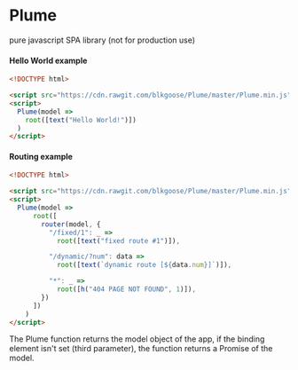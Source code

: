 # Plume
pure javascript SPA library (not for production use)

#### Hello World example

```html
<!DOCTYPE html>

<script src="https://cdn.rawgit.com/blkgoose/Plume/master/Plume.min.js"></script>
<script>
  Plume(model =>
    root([text("Hello World!")])
  )
</script>
```

#### Routing example
```html
<!DOCTYPE html>

<script src="https://cdn.rawgit.com/blkgoose/Plume/master/Plume.min.js"></script>
<script>
  Plume(model =>
      root([
        router(model, {
          "/fixed/1": _ =>
            root([text("fixed route #1")]),

          "/dynamic/?num": data =>
            root([text(`dynamic route [${data.num}]`)]),

          "*": _ =>
            root([h("404 PAGE NOT FOUND", 1)]),
        })
      ])
    )
</script>
```

The Plume function returns the model object of the app,
if the binding element isn't set (third parameter),
the function returns a Promise of the model.
